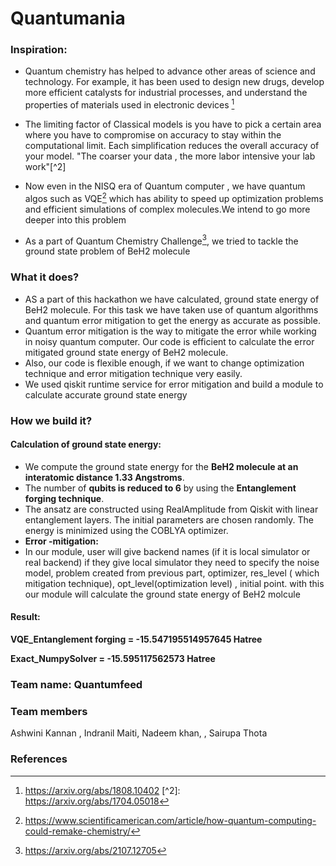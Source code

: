# Quantumania

### Inspiration:
- Quantum chemistry  has helped to advance other areas of science and technology. For example, it has been used to design new drugs, develop more efficient catalysts for industrial processes, and understand the properties of materials used in electronic devices [^1]

- The limiting factor of Classical models is you have to pick a certain area where you have to compromise on accuracy to stay within the computational limit. Each simplification  reduces the overall accuracy  of your model. "The coarser your data , the more labor intensive your lab work"[^2] 

- Now even in the NISQ era of Quantum computer , we have quantum algos such as VQE[^3]  which has ability to speed up optimization problems and efficient simulations of complex molecules.We intend to go more deeper into this problem

- As a part of Quantum Chemistry Challenge[^4], we  tried to tackle the ground state problem of BeH2 molecule  

### What it does?
- AS a part of this hackathon we have calculated, ground state energy of BeH2 molecule. For this task we have taken use of quantum algorithms and quantum error mitigation to get the energy as accurate as possible. 
- Quantum error mitigation is the way to mitigate the error while working in noisy quantum computer. Our code is efficient to calculate the error mitigated ground state energy of BeH2 molecule. 
- Also, our code is flexible enough, if we want to change optimization technique and error mitigation technique very easily. 
- We used qiskit runtime service for error mitigation and build a module to calculate accurate ground state energy

### How we build it?
#### Calculation of ground state energy:
- We compute the ground state energy for the **BeH2 molecule at an interatomic distance 1.33 Angstroms**. 
- The number of **qubits is reduced to 6** by using the **Entanglement forging technique**. 
- The ansatz are constructed using RealAmplitude from Qiskit with linear entanglement layers. The initial parameters are chosen randomly. The energy is minimized using the COBLYA optimizer.
- **Error -mitigation:**
- In our module, user will give backend names (if it is local simulator or real backend) if they give local simulator they need to specify the noise model, problem created from previous part, optimizer, res_level ( which mitigation technique), opt_level(optimization level) , initial point. with this our module will calculate the ground state energy of BeH2 molcule

#### Result:
**VQE_Entanglement forging = -15.547195514957645 Hatree**

**Exact_NumpySolver = -15.595117562573 Hatree**

### Team name: Quantumfeed
### Team members
Ashwini Kannan , Indranil Maiti, Nadeem khan, , Sairupa Thota  

### References
[^1]: https://arxiv.org/abs/1808.10402        [^2]: https://arxiv.org/abs/1704.05018
[^3]: https://www.scientificamerican.com/article/how-quantum-computing-could-remake-chemistry/
[^4]: https://arxiv.org/abs/2107.12705
[^5]: https://github.com/Qiskit-Extensions/circuit-knitting-toolbox



